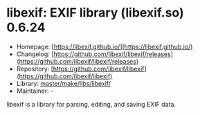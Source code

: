 # libexif: EXIF library (libexif.so) 0.6.24
 - Homepage: [https://libexif.github.io/](https://libexif.github.io/)
 - Changelog: [https://github.com/libexif/libexif/releases](https://github.com/libexif/libexif/releases)
 - Repository: [https://github.com/libexif/libexif](https://github.com/libexif/libexif)
 - Library: [master/make/libs/libexif/](https://github.com/Freetz-NG/freetz-ng/tree/master/make/libs/libexif/)
 - Maintainer: -

libexif is a library for parsing, editing, and saving EXIF data.
